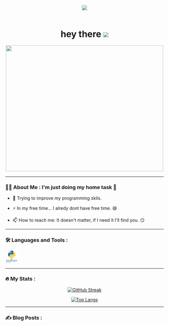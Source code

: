 <div id="header" align="center">
  <img src="https://i.giphy.com/media/v1.Y2lkPTc5MGI3NjExM251djZ3NmIyN3pxZXZ5Znh4NHZpbjhrM3g0YnFkOHp1NzIzYjZqcyZlcD12MV9pbnRlcm5hbF9naWZfYnlfaWQmY3Q9Zw/l0HlL96SusHggSo6s/giphy.gif" width=400>
</div>
</div>
<div id="badges" align="center">
  <img src="https://komarev.com/ghpvc/?username=Pajiosta&style=flat-square&color=blue" alt=""/>
  <h1>
    hey there
    <img src="https://media.giphy.com/media/hvRJCLFzcasrR4ia7z/giphy.gif" width="30px"/>
  </h1>
</div>
<div align="center">
  <img src="https://i.giphy.com/media/v1.Y2lkPTc5MGI3NjExbzcyOHc0bWhtbXZiYzl2YXJ3M3RsMDYwYTJsMWhlMjhkbmY3dWo1diZlcD12MV9pbnRlcm5hbF9naWZfYnlfaWQmY3Q9Zw/2sbLlG7XNuzzeVKvw0/giphy.gif" width="500" height="400"/>
</div>

---

### :man_technologist: About Me : I'm just doing my home task :raised_eyebrow:

- :sneezing_face: Trying to improve my programming skils.
  
- :zap: In my free time... I alredy dont have free time. :sweat_smile:

- :mailbox: How to reach me: It doesn't matter, if I need it I'll find you. :smirk:

---

### :hammer_and_wrench: Languages and Tools :
<div>
  <img src="https://github.com/devicons/devicon/blob/master/icons/python/python-original-wordmark.svg" title="Python" alt="Python" width="40" height="40"/>&nbsp;
</div>

---

### :fire: My Stats :
<div id="header" align="center">
  
  [![GitHub Streak](http://github-readme-streak-stats.herokuapp.com?user=Pajiosta&theme=dark&background=000000)](https://git.io/streak-stats)

  [![Top Langs](https://github-readme-stats.vercel.app/api/top-langs/?username=Pajiosta&layout=compact&theme=vision-friendly-dark)](https://github.com/anuraghazra/github-readme-stats)
</div>

---

### :writing_hand: Blog Posts :
<!-- BLOG-POST-LIST:START -->

<!-- BLOG-POST-LIST:END -->

